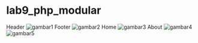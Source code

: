 # lab9_php_modular
Header
![gambar1](https://github.com/AbiyanfarasDanuyasa/lab9_php_modular/assets/115562487/757cf59e-cf5f-41db-b545-636e717c7c77)
Footer
![gambar2](https://github.com/AbiyanfarasDanuyasa/lab9_php_modular/assets/115562487/8f3ffdc2-ce58-43d0-b5bf-7ad769b90d2c)
Home
![gambar3](https://github.com/AbiyanfarasDanuyasa/lab9_php_modular/assets/115562487/4e141b9e-6b01-4050-89f6-f34197046e0f)
About
![gambar4](https://github.com/AbiyanfarasDanuyasa/lab9_php_modular/assets/115562487/fd4089f3-b9d7-42a6-ba76-e0133f92b9a2)
![gambar5](https://github.com/AbiyanfarasDanuyasa/lab9_php_modular/assets/115562487/3e77fa6c-1be3-4fcc-aa70-16bf75d01b8e)
